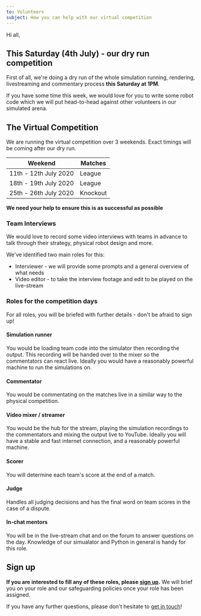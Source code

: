 ```yaml
---
to: Volunteers
subject: How you can help with our virtual competition
---
```


Hi all,

## This Saturday (4th July) - our dry run competition

First of all, we're doing a dry run of the whole simulation running, rendering, livestreaming and commentary process **this Saturday at 1PM**.

If you have some time this week, we would love for you to write some robot code which we will put head-to-head against other volunteers in our simulated arena.

## The Virtual Competition

We are running the virtual competition over 3 weekends. Exact timings will be coming after our dry run.

Weekend                | Matches
-----------------------|---------
11th - 12th July 2020  | League
18th - 19th July 2020  | League
25th - 26th July 2020  | Knockout

**We need your help to ensure this is as successful as possible**

### Team Interviews

We would love to record some video interviews with teams in advance to talk through their strategy, physical robot design and more.

We've identified two main roles for this:

- Interviewer - we will provide some prompts and a general overview of what needs
- Video editor - to take the interview footage and edit to be played on the live-stream

### Roles for the competition days

For all roles, you will be briefed with further details - don't be afraid to sign up!

#### Simulation runner

You would be loading team code into the simulator then recording the output. 
This recording will be handed over to the mixer so the commentators can react live. 
Ideally you would have a reasonably powerful machine to run the simulations on.

#### Commentator

You would be commentating on the matches live in a similar way to the physical competition.

#### Video mixer / streamer

You would be the hub for the stream, playing the simulation recordings to the commentators and mixing the output live to YouTube.
Ideally you will have a stable and fast internet connection, and a reasonably powerful machine.

#### Scorer

You will determine each team's score at the end of a match.

#### Judge

Handles all judging decisions and has the final word on team scores in the case of a dispute.

#### In-chat mentors

You will be in the live-stream chat and on the forum to answer questions on the day.
Knowledge of our simualator and Python in general is handy for this role.

## Sign up

**If you are interested to fill any of these roles, please [sign up](https://forms.gle/zdSoX35KRqip2VA9A).**
We will brief you on your role and our safeguarding policies once your role has been assigned.


If you have any further questions, please don't hesitate to [get in touch](competition-team@studentrobotics.org)!
